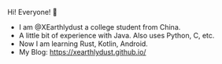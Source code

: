 Hi! Everyone! 👋
- I am @XEarthlydust a college student from China.
- A little bit of experience with Java. Also uses Python, C, etc. 
- Now I am learning Rust, Kotlin, Android.
- My Blog: <https://xearthlydust.github.io/>

<!--
**XEarthlydust/XEarthlydust** is a ✨ _special_ ✨ repository because its `README.md` (this file) appears on your GitHub profile.

Here are some ideas to get you started:

- 🔭 I’m currently working on ...
- 🌱 I’m currently learning ...
- 👯 I’m looking to collaborate on ...
- 🤔 I’m looking for help with ...
- 💬 Ask me about ...
- 📫 How to reach me: ...
- 😄 Pronouns: ...
- ⚡ Fun fact: ...
-->
